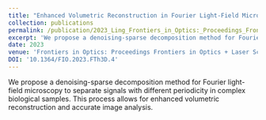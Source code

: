 ```yaml
---
title: "Enhanced Volumetric Reconstruction in Fourier Light-Field Microscopy through Denoising-Sparse Decomposition"
collection: publications
permalink: /publication/2023_Ling_Frontiers_in_Optics:_Proceedings_Frontiers_in_Optics_+_Laser_Science_2023,_FiO,_LS_2023
excerpt: 'We propose a denoising-sparse decomposition method for Fourier light-field microscopy to separate signals with different periodicity in complex biological samples. This process allows for enhanced volumetric reconstruction and accurate image analysis.'
date: 2023
venue: 'Frontiers in Optics: Proceedings Frontiers in Optics + Laser Science 2023, FiO, LS 2023'
DOI: '10.1364/FIO.2023.FTh3D.4'
---
```

We propose a denoising-sparse decomposition method for Fourier light-field microscopy to separate signals with different periodicity in complex biological samples. This process allows for enhanced volumetric reconstruction and accurate image analysis.

